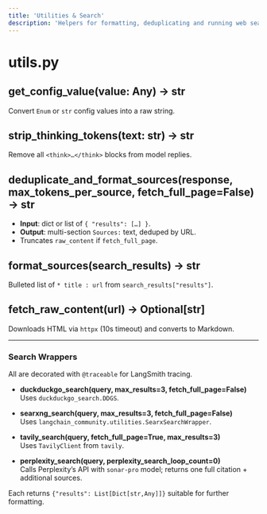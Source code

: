 ```yaml
---
title: 'Utilities & Search'
description: 'Helpers for formatting, deduplicating and running web searches'
---
```


# utils.py

## get_config_value(value: Any) → str

Convert `Enum` or `str` config values into a raw string.

## strip_thinking_tokens(text: str) → str

Remove all `<think>…</think>` blocks from model replies.

## deduplicate_and_format_sources(response, max_tokens_per_source, fetch_full_page=False) → str

- **Input**: dict or list of `{ "results": […] }`.
- **Output**: multi-section `Sources:` text, deduped by URL.
- Truncates `raw_content` if `fetch_full_page`.

## format_sources(search_results) → str

Bulleted list of `* title : url` from `search_results["results"]`.

## fetch_raw_content(url) → Optional[str]

Downloads HTML via `httpx` (10s timeout) and converts to Markdown.

---

### Search Wrappers

All are decorated with `@traceable` for LangSmith tracing.

- **duckduckgo_search(query, max_results=3, fetch_full_page=False)**  
  Uses `duckduckgo_search.DDGS`.

- **searxng_search(query, max_results=3, fetch_full_page=False)**  
  Uses `langchain_community.utilities.SearxSearchWrapper`.

- **tavily_search(query, fetch_full_page=True, max_results=3)**  
  Uses `TavilyClient` from `tavily`.

- **perplexity_search(query, perplexity_search_loop_count=0)**  
  Calls Perplexity’s API with `sonar-pro` model; returns one full citation + additional sources.

Each returns `{"results": List[Dict[str,Any]]}` suitable for further formatting.
